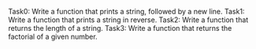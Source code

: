 Task0: Write a function that prints a string, followed by a new line.
Task1: Write a function that prints a string in reverse.
Task2: Write a function that returns the length of a string.
Task3: Write a function that returns the factorial of a given number.
